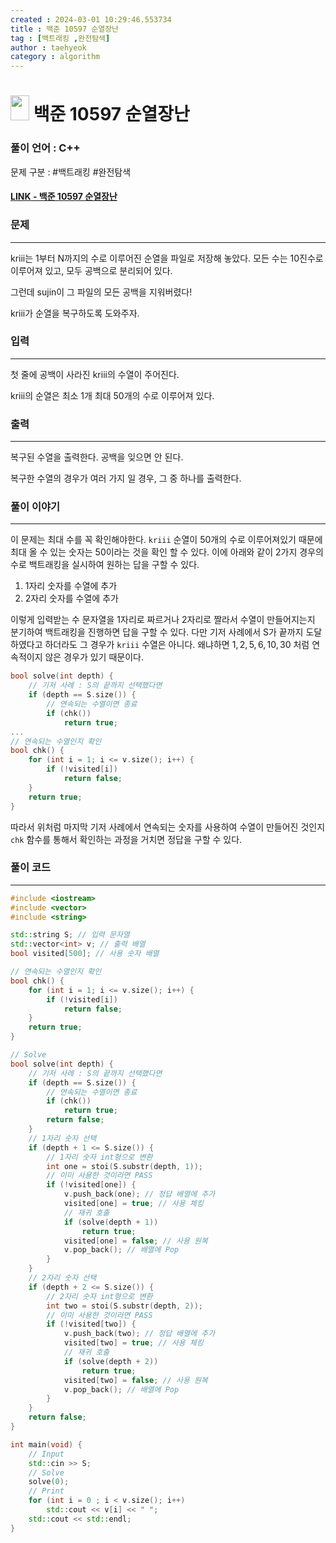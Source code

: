```yaml
---
created : 2024-03-01 10:29:46.553734
title : 백준 10597 순열장난
tag : [백트래킹 ,완전탐색]
author : taehyeok
category : algorithm
---
```

# <img src="https://d2gd6pc034wcta.cloudfront.net/tier/11.svg" width="30" height="40"> 백준 10597 순열장난


### 풀이 언어 : C++

문제 구분 : #백트래킹 #완전탐색
#### [LINK - 백준 10597 순열장난](https://www.acmicpc.net/problem/10597)

### 문제

<hr>


kriii는 1부터 N까지의 수로 이루어진 순열을 파일로 저장해 놓았다. 모든 수는 10진수로 이루어져 있고, 모두 공백으로 분리되어 있다.

그런데 sujin이 그 파일의 모든 공백을 지워버렸다!

kriii가 순열을 복구하도록 도와주자.

### 입력

<hr>


첫 줄에 공백이 사라진 kriii의 수열이 주어진다.

kriii의 순열은 최소 1개 최대 50개의 수로 이루어져 있다.
### 출력

<hr>


복구된 수열을 출력한다. 공백을 잊으면 안 된다.

복구한 수열의 경우가 여러 가지 일 경우, 그 중 하나를 출력한다.
### 풀이 이야기

<hr>


이 문제는 최대 수를 꼭 확인해야한다. `kriii` 순열이 50개의 수로 이루어져있기 때문에 최대 올 수 있는 숫자는 50이라는 것을 확인 할 수 있다. 이에 아래와 같이 2가지 경우의 수로 백트래킹을 실시하여 원하는 답을 구할 수 있다.

1. 1자리 숫자를 수열에 추가
2. 2자리 숫자를 수열에 추가

이렇게 입력받는 수 문자열을 1자리로 짜르거나 2자리로 짤라서 수열이 만들어지는지 분기하여 백트래킹을 진행하면 답을 구할 수 있다. 다만 기저 사례에서 S가 끝까지 도달하였다고 하더라도 그 경우가 `kriii` 수열은 아니다. 왜냐하면 $1, 2, 5, 6, 10, 30$ 처럼 연속적이지 않은 경우가 있기 때문이다.

```c++
bool solve(int depth) {
    // 기저 사례 : S의 끝까지 선택했다면
    if (depth == S.size()) {
        // 연속되는 수열이면 종료
        if (chk())
            return true;
...
// 연속되는 수열인지 확인
bool chk() {
    for (int i = 1; i <= v.size(); i++) {
        if (!visited[i])
            return false;
    }
    return true;
}
```

따라서 위처럼 마지막 기저 사례에서 연속되는 숫자를 사용하여 수열이 만들어진 것인지 `chk` 함수를 통해서 확인하는 과정을 거치면 정답을 구할 수 있다.

### 풀이 코드

<hr>


``` c++
#include <iostream>
#include <vector>
#include <string>

std::string S; // 입력 문자열
std::vector<int> v; // 출력 배열
bool visited[500]; // 사용 숫자 배열

// 연속되는 수열인지 확인
bool chk() {
    for (int i = 1; i <= v.size(); i++) {
        if (!visited[i])
            return false;
    }
    return true;
}

// Solve
bool solve(int depth) {
    // 기저 사례 : S의 끝까지 선택했다면
    if (depth == S.size()) {
        // 연속되는 수열이면 종료
        if (chk())
            return true;
        return false;
    }
    // 1자리 숫자 선택
    if (depth + 1 <= S.size()) {
        // 1자리 숫자 int형으로 변환
        int one = stoi(S.substr(depth, 1));
        // 이미 사용한 것이라면 PASS
        if (!visited[one]) {
            v.push_back(one); // 정답 배열에 추가
            visited[one] = true; // 사용 체킹
            // 재귀 호출
            if (solve(depth + 1))
                return true;
            visited[one] = false; // 사용 원복
            v.pop_back(); // 배열에 Pop
        }
    }
    // 2자리 숫자 선택
    if (depth + 2 <= S.size()) {
        // 2자리 숫자 int형으로 변환
        int two = stoi(S.substr(depth, 2));
        // 이미 사용한 것이라면 PASS
        if (!visited[two]) {
            v.push_back(two); // 정답 배열에 추가
            visited[two] = true; // 사용 체킹
            // 재귀 호출
            if (solve(depth + 2))
                return true;
            visited[two] = false; // 사용 원복
            v.pop_back(); // 배열에 Pop
        }
    }
    return false;
}

int main(void) {
    // Input
    std::cin >> S;
    // Solve
    solve(0);
    // Print
    for (int i = 0 ; i < v.size(); i++)
        std::cout << v[i] << " ";
    std::cout << std::endl;
}
```
